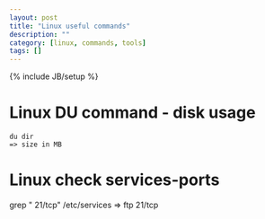 ```yaml
---
layout: post
title: "Linux useful commands"
description: ""
category: [linux, commands, tools]
tags: []
---
```

{% include JB/setup %}

# Linux DU command - disk usage

    du dir
    => size in MB

# Linux check services-ports

  grep " 21/tcp" /etc/services
  => ftp     21/tcp 

